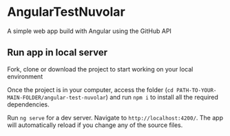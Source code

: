# AngularTestNuvolar

A simple web app build with Angular using the GitHub API

## Run app in local server

Fork, clone or download the project to start working on your local environment

Once the project is in your computer, access the folder (`cd PATH-TO-YOUR-MAIN-FOLDER/angular-test-nuvolar`) and run `npm i` to install all the required dependencies.

Run `ng serve` for a dev server. Navigate to `http://localhost:4200/`. The app will automatically reload if you change any of the source files.
